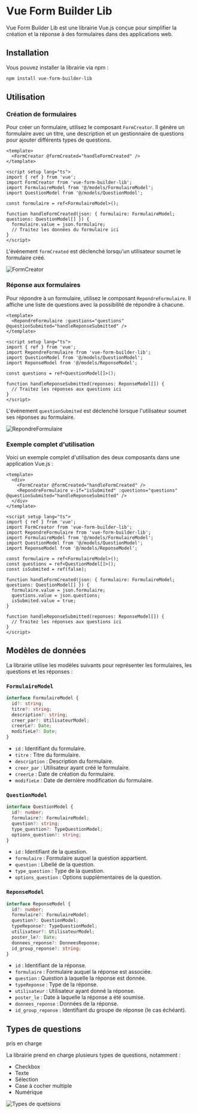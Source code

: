 # Vue Form Builder Lib

Vue Form Builder Lib est une librairie Vue.js conçue pour simplifier la création et la réponse à des formulaires dans des applications web.

## Installation

Vous pouvez installer la librairie via npm :

```bash
npm install vue-form-builder-lib
```

## Utilisation

### Création de formulaires

Pour créer un formulaire, utilisez le composant `FormCreator`. Il génère un formulaire avec un titre, une description et un gestionnaire de questions pour ajouter différents types de questions.

```vue
<template>
  <FormCreator @formCreated="handleFormCreated" />
</template>

<script setup lang="ts">
import { ref } from 'vue';
import FormCreator from 'vue-form-builder-lib';
import FormulaireModel from '@/models/FormulaireModel';
import QuestionModel from '@/models/QuestionModel';

const formulaire = ref<FormulaireModel>();

function handleFormCreated(json: { formulaire: FormulaireModel; questions: QuestionModel[] }) {
  formulaire.value = json.formulaire;
  // Traitez les données du formulaire ici
}
</script>
```

L'événement `formCreated` est déclenché lorsqu'un utilisateur soumet le formulaire créé.

![FormCreator](src/assets/images/form-creator.png)

### Réponse aux formulaires

Pour répondre à un formulaire, utilisez le composant `RepondreFormulaire`. Il affiche une liste de questions avec la possibilité de répondre à chacune.

```vue
<template>
  <RepondreFormulaire :questions="questions" @questionSubmited="handleReponseSubmitted" />
</template>

<script setup lang="ts">
import { ref } from 'vue';
import RepondreFormulaire from 'vue-form-builder-lib';
import QuestionModel from '@/models/QuestionModel';
import ReponseModel from '@/models/ReponseModel';

const questions = ref<QuestionModel[]>();

function handleReponseSubmitted(reponses: ReponseModel[]) {
  // Traitez les réponses aux questions ici
}
</script>
```

L'événement `questionSubmited` est déclenché lorsque l'utilisateur soumet ses réponses au formulaire.

![RepondreFormulaire](src/assets/images/reponses.png)

### Exemple complet d'utilisation

Voici un exemple complet d'utilisation des deux composants dans une application Vue.js :

```vue
<template>
  <div>
    <FormCreator @formCreated="handleFormCreated" />
    <RepondreFormulaire v-if="isSubmited" :questions="questions" @questionSubmited="handleReponseSubmitted" />
  </div>
</template>

<script setup lang="ts">
import { ref } from 'vue';
import FormCreator from 'vue-form-builder-lib';
import RepondreFormulaire from 'vue-form-builder-lib';
import FormulaireModel from '@/models/FormulaireModel';
import QuestionModel from '@/models/QuestionModel';
import ReponseModel from '@/models/ReponseModel';

const formulaire = ref<FormulaireModel>();
const questions = ref<QuestionModel[]>();
const isSubmited = ref(false);

function handleFormCreated(json: { formulaire: FormulaireModel; questions: QuestionModel[] }) {
  formulaire.value = json.formulaire;
  questions.value = json.questions;
  isSubmited.value = true;
}

function handleReponseSubmitted(reponses: ReponseModel[]) {
  // Traitez les réponses aux questions ici
}
</script>
```

## Modèles de données

La librairie utilise les modèles suivants pour représenter les formulaires, les questions et les réponses :

### `FormulaireModel`

```typescript
interface FormulaireModel {
  id?: string;
  titre?: string;
  description?: string;
  creer_par?: UtilisateurModel;
  creerLe?: Date;
  modifieLe?: Date;
}
```

- `id` : Identifiant du formulaire.
- `titre` : Titre du formulaire.
- `description` : Description du formulaire.
- `creer_par` : Utilisateur ayant créé le formulaire.
- `creerLe` : Date de création du formulaire.
- `modifieLe` : Date de dernière modification du formulaire.

### `QuestionModel`

```typescript
interface QuestionModel {
  id?: number;
  formulaire?: FormulaireModel;
  question?: string;
  type_question?: TypeQuestionModel;
  options_question?: string;
}
```

- `id` : Identifiant de la question.
- `formulaire` : Formulaire auquel la question appartient.
- `question` : Libellé de la question.
- `type_question` : Type de la question.
- `options_question` : Options supplémentaires de la question.

### `ReponseModel`

```typescript
interface ReponseModel {
  id?: number;
  formulaire?: FormulaireModel;
  question?: QuestionModel;
  typeReponse?: TypeQuestionModel;
  utilisateur?: UtilisateurModel;
  poster_le?: Date;
  donnees_reponse?: DonneesReponse;
  id_group_reponse?: string;
}
```

- `id` : Identifiant de la réponse.
- `formulaire` : Formulaire auquel la réponse est associée.
- `question` : Question à laquelle la réponse est donnée.
- `typeReponse` : Type de la réponse.
- `utilisateur` : Utilisateur ayant donné la réponse.
- `poster_le` : Date à laquelle la réponse a été soumise.
- `donnees_reponse` : Données de la réponse.
- `id_group_reponse` : Identifiant du groupe de réponse (le cas échéant).

## Types de questions

 pris en charge

La librairie prend en charge plusieurs types de questions, notamment :

- Checkbox
- Texte
- Sélection
- Case à cocher multiple
- Numérique

![Types de quetsions](src/assets/images/gestionaire-questions.png)

